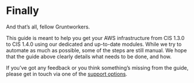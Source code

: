 # Finally

And that’s all, fellow Gruntworkers.

This guide is meant to help you get your AWS infrastructure from CIS 1.3.0 to CIS 1.4.0 using our dedicated and up-to-date modules. While we try to automate as much as possible, some of the steps are still manual. We hope that the guide above clearly details what needs to be done, and how.

If you’ve got any feedback or you think something’s missing from the guide, please get in touch via one of the [support options](../../../support.mdx).


<!-- ##DOCS-SOURCER-START
{"sourcePlugin":"local-copier","hash":"fc0e11f55277352da621976d3d7f4967"}
##DOCS-SOURCER-END -->
